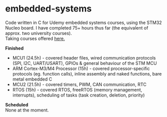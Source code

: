 # embedded-systems
Code written in C for Udemy embedded systems courses, using the STM32 Nucleo board. I have completed 75+ hours thus far (the equivalent of approx. two university courses).  
Taking courses offered [here.](https://www.udemy.com/user/kiran-nayak-2/)  

**Finished**
- MCU1 (24.5h) - covered header files, wired communication protocols (SPI, I2C, UART/USART), GPIOs & general behaviour of the STM MCU
- ARM Cortex-M3/M4 Processor (15h) - covered processor-specific protocols (eg. function calls), inline assembly and naked functions, bare metal embedded C
- MCU2 (21.5h) - covered timers, PWM, CAN communication, RTC 
- RTOS (15h) - covered RTOS, freeRTOS (memory management, interrupts), scheduling of tasks (task creation, deletion, priority) 

**Scheduled**  
None at the moment.  

